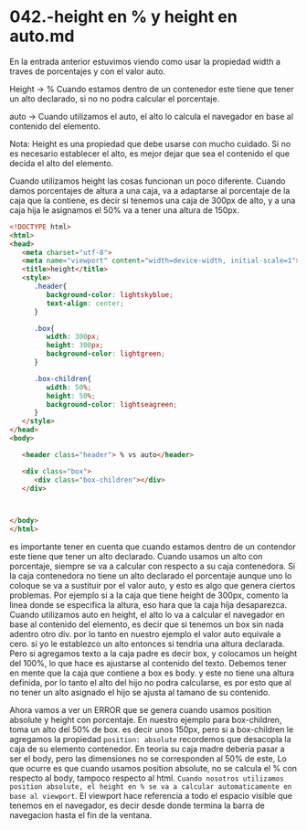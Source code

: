 042.-height en % y height en auto.md
===

En la entrada anterior estuvimos viendo como usar la propiedad width a traves de porcentajes y con el valor auto.

Height -> % Cuando estamos dentro de un contenedor este tiene que tener un alto declarado, si no no podra calcular el porcentaje.

auto -> Cuando utilizamos el auto, el alto lo calcula el navegador en base al contenido del elemento.
         

Nota: Height es una propiedad que debe usarse con mucho cuidado. Si no es necesario establecer el alto, es mejor dejar que sea el contenido el que decida el alto del elemento.

Cuando utilizamos height las cosas funcionan un poco diferente. Cuando damos porcentajes de altura a una caja, va a adaptarse al porcentaje de la caja que la contiene, es decir si tenemos una caja de 300px de alto, y a una caja hija le asignamos el 50% va a tener una altura de 150px.

```html
<!DOCTYPE html>
<html>
<head>
   <meta charset="utf-8">
   <meta name="viewport" content="width=device-width, initial-scale=1">
   <title>height</title>
   <style>
      .header{
         background-color: lightskyblue;
         text-align: center;
      }

      .box{
         width: 300px;
         height: 300px;
         background-color: lightgreen;
      }

      .box-children{
         width: 50%;
         height: 50%;
         background-color: lightseagreen;
      }
   </style>
</head>
<body>

   <header class="header"> % vs auto</header>

   <div class="box">
      <div class="box-children"></div>
   </div>



</body>
</html>
```

es importante tener en cuenta que  cuando estamos dentro de un contendor este tiene que tener un alto declarado. Cuando usamos un alto con porcentaje, siempre se va a calcular con respecto a su caja contenedora. Si la caja contenedora no tiene un alto declarado el porcentaje aunque uno lo coloque se va a sustituir por el valor auto, y esto es algo que genera ciertos problemas. Por ejemplo si a la caja que tiene height de 300px, comento la linea donde se especifica la altura, eso hara que la caja hija desaparezca. Cuando utilizamos auto en height, el alto lo va a calcular el navegador en base al contenido del elemento, es decir que si tenemos un box sin nada adentro otro div. por lo tanto en nuestro ejemplo el valor auto equivale a cero. si yo le establezco un alto entonces si tendria una altura declarada. Pero si agregamos texto a la caja padre es decir box, y colocamos un height del 100%, lo que hace es ajustarse al contenido del texto. Debemos tener en mente que la caja que contiene a box es body. y este no tiene una altura definida, por lo tanto el alto del hijo no podra calcularse, es por esto que al no tener un alto asignado el hijo se ajusta al tamano de su contenido.

Ahora vamos a ver un ERROR que se genera cuando usamos position absolute y height con porcentaje.
En nuestro ejemplo para box-children, toma un alto del 50% de box. es decir unos 150px, pero si a box-children le agregamos la propiedad `position: absolute` recordemos que desacopla la caja de su elemento contenedor. En teoria su caja madre deberia pasar a ser el body, pero las dimensiones no se corresponden al 50% de este, Lo que ocurre es que cuando usamos position absolute, no se calcula el % con respecto al body, tampoco respecto al html. `Cuando nosotros utilizamos position absolute, el height en % se va a calcular automaticamente en base al viewport`.  El viewport hace referencia a todo el espacio visible que tenemos en el navegador, es decir desde donde termina la barra de navegacion hasta el fin de la ventana.
